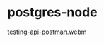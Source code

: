 # postgres-node


[testing-api-postman.webm](https://user-images.githubusercontent.com/46716452/188292818-479eedd2-4e14-4b5a-b28a-a2cd0a0d4f7e.webm)


